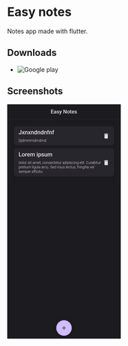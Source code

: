 # Easy notes

Notes app made with flutter.

## Downloads

* ![Google play](https://play.google.com/store/apps/details?id=xyz.hawier.todo_app)

## Screenshots

![Screenshot](https://github.com/hawier-dev/easy-notes/blob/main/screenshots/screenshot.png)
